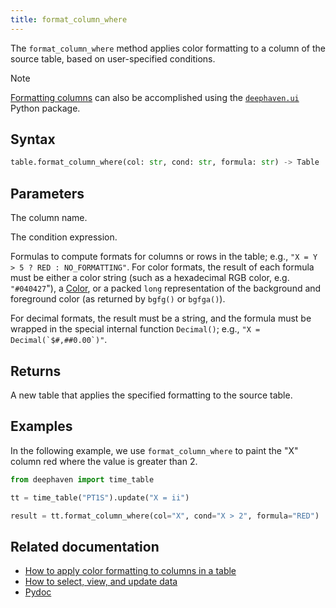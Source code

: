 ```yaml
---
title: format_column_where
---
```


The `format_column_where` method applies color formatting to a column of the source table, based on user-specified conditions.

> [!NOTE]
> [Formatting columns](/core/ui/docs/components/table/#formatting-rows-and-columns) can also be accomplished using the [`deephaven.ui`](/core/ui/docs/) Python package.

## Syntax

```python syntax
table.format_column_where(col: str, cond: str, formula: str) -> Table
```

## Parameters

<ParamTable>
<Param name="col" type="str">

The column name.

</Param>
<Param name="cond" type="str">

The condition expression.

</Param>
<Param name="formula" type="str">

Formulas to compute formats for columns or rows in the table; e.g., `"X = Y > 5 ? RED : NO_FORMATTING"`.
For color formats, the result of each formula must be either a color string (such as a hexadecimal RGB color,
e.g. `"#040427`"), a [Color](/core/javadoc/io/deephaven/gui/color/Color.html), or a packed `long`
representation of the background and foreground color (as returned by `bgfg()` or `bgfga()`).

For decimal formats, the result must be a string, and the formula must be wrapped in the special internal
function `Decimal()`; e.g., ``"X = Decimal(`$#,##0.00`)"``.

</Param>
</ParamTable>

## Returns

A new table that applies the specified formatting to the source table.

## Examples

In the following example, we use `format_column_where` to paint the "X" column red where the value is greater than 2.

```python order=result,tt
from deephaven import time_table

tt = time_table("PT1S").update("X = ii")

result = tt.format_column_where(col="X", cond="X > 2", formula="RED")
```

## Related documentation

- [How to apply color formatting to columns in a table](../../../how-to-guides/format-columns.md)
- [How to select, view, and update data](../../../how-to-guides/use-select-view-update.md)
- [Pydoc](/core/pydoc/code/deephaven.table.html#deephaven.table.Table.format_column_where)
